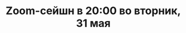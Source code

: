 ---
layout: session
title:  "Zoom-сейшн в 20:00 во вторник, 31 мая"
category: session
session:
    type: zoom
    date: 2022-05-31 20:00:00 +0300
    past: true
---